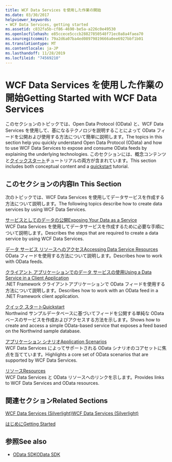 ```yaml
---
title: WCF Data Services を使用した作業の開始
ms.date: 03/30/2017
helpviewer_keywords:
- WCF Data Services, getting started
ms.assetid: c832fa5b-cf86-4690-be5a-a226c0e49530
ms.openlocfilehash: e85ccece5cccb28827850548f71ec0a8a4faea70
ms.sourcegitcommit: 79a2d6a07ba4ed08979819666a0ee6927bbf1b01
ms.translationtype: MT
ms.contentlocale: ja-JP
ms.lasthandoff: 11/28/2019
ms.locfileid: "74569210"
---
```

# <a name="getting-started-with-wcf-data-services"></a><span data-ttu-id="13d10-102">WCF Data Services を使用した作業の開始</span><span class="sxs-lookup"><span data-stu-id="13d10-102">Getting Started with WCF Data Services</span></span>
<span data-ttu-id="13d10-103">このセクションのトピックでは、Open Data Protocol (OData) と、WCF Data Services を使用して、基になるテクノロジを説明することによって OData フィードを公開および使用する方法について簡単に説明します。</span><span class="sxs-lookup"><span data-stu-id="13d10-103">The topics in this section help you quickly understand Open Data Protocol (OData) and how to use WCF Data Services to expose and consume OData feeds by explaining the underlying technologies.</span></span> <span data-ttu-id="13d10-104">このセクションには、概念コンテンツと[クイックスタート](quickstart-wcf-data-services.md)チュートリアルの両方が含まれています。</span><span class="sxs-lookup"><span data-stu-id="13d10-104">This section includes both conceptual content and a [quickstart](quickstart-wcf-data-services.md) tutorial.</span></span>  
  
## <a name="in-this-section"></a><span data-ttu-id="13d10-105">このセクションの内容</span><span class="sxs-lookup"><span data-stu-id="13d10-105">In This Section</span></span>  
 <span data-ttu-id="13d10-106">次のトピックでは、WCF Data Services を使用してデータサービスを作成する方法について説明します。</span><span class="sxs-lookup"><span data-stu-id="13d10-106">The following topics describe how to create data services by using WCF Data Services.</span></span>  
  
 [<span data-ttu-id="13d10-107">サービスとしてのデータの公開</span><span class="sxs-lookup"><span data-stu-id="13d10-107">Exposing Your Data as a Service</span></span>](exposing-your-data-as-a-service-wcf-data-services.md)  
 <span data-ttu-id="13d10-108">WCF Data Services を使用してデータサービスを作成するために必要な手順について説明します。</span><span class="sxs-lookup"><span data-stu-id="13d10-108">Describes the steps that are required to create a data service by using WCF Data Services.</span></span>  
  
 [<span data-ttu-id="13d10-109">データ サービス リソースへのアクセス</span><span class="sxs-lookup"><span data-stu-id="13d10-109">Accessing Data Service Resources</span></span>](accessing-data-service-resources-wcf-data-services.md)  
 <span data-ttu-id="13d10-110">OData フィードを使用する方法について説明します。</span><span class="sxs-lookup"><span data-stu-id="13d10-110">Describes how to work with OData feeds.</span></span>  
  
 [<span data-ttu-id="13d10-111">クライアント アプリケーションでのデータ サービスの使用</span><span class="sxs-lookup"><span data-stu-id="13d10-111">Using a Data Service in a Client Application</span></span>](using-a-data-service-in-a-client-application-wcf-data-services.md)  
 <span data-ttu-id="13d10-112">.NET Framework クライアントアプリケーションで OData フィードを使用する方法について説明します。</span><span class="sxs-lookup"><span data-stu-id="13d10-112">Describes how to work with an OData feed in a .NET Framework client application.</span></span>  
  
 [<span data-ttu-id="13d10-113">クイック スタート</span><span class="sxs-lookup"><span data-stu-id="13d10-113">Quickstart</span></span>](quickstart-wcf-data-services.md)  
 <span data-ttu-id="13d10-114">Northwind サンプルデータベースに基づいてフィードを公開する単純な OData ベースのサービスを作成およびアクセスする方法を示します。</span><span class="sxs-lookup"><span data-stu-id="13d10-114">Shows how to create and access a simple OData-based service that exposes a feed based on the Northwind sample database.</span></span>  
  
 [<span data-ttu-id="13d10-115">アプリケーション シナリオ</span><span class="sxs-lookup"><span data-stu-id="13d10-115">Application Scenarios</span></span>](application-scenarios-wcf-data-services.md)  
 <span data-ttu-id="13d10-116">WCF Data Services によってサポートされる OData シナリオのコアセットに焦点を当てています。</span><span class="sxs-lookup"><span data-stu-id="13d10-116">Highlights a core set of OData scenarios that are supported by WCF Data Services.</span></span>  
  
 [<span data-ttu-id="13d10-117">リソース</span><span class="sxs-lookup"><span data-stu-id="13d10-117">Resources</span></span>](wcf-data-services-resources.md)  
 <span data-ttu-id="13d10-118">WCF Data Services と OData リソースへのリンクを示します。</span><span class="sxs-lookup"><span data-stu-id="13d10-118">Provides links to WCF Data Services and OData resources.</span></span>  
  
## <a name="related-sections"></a><span data-ttu-id="13d10-119">関連セクション</span><span class="sxs-lookup"><span data-stu-id="13d10-119">Related Sections</span></span>  
 [<span data-ttu-id="13d10-120">WCF Data Services (Silverlight)</span><span class="sxs-lookup"><span data-stu-id="13d10-120">WCF Data Services (Silverlight)</span></span>](https://go.microsoft.com/fwlink/?LinkID=143149)  
  
 [<span data-ttu-id="13d10-121">はじめに</span><span class="sxs-lookup"><span data-stu-id="13d10-121">Getting Started</span></span>](../adonet/ef/getting-started.md)  
  
## <a name="see-also"></a><span data-ttu-id="13d10-122">参照</span><span class="sxs-lookup"><span data-stu-id="13d10-122">See also</span></span>

- [<span data-ttu-id="13d10-123">OData SDK</span><span class="sxs-lookup"><span data-stu-id="13d10-123">OData SDK</span></span>](https://go.microsoft.com/fwlink/?LinkID=185248)
